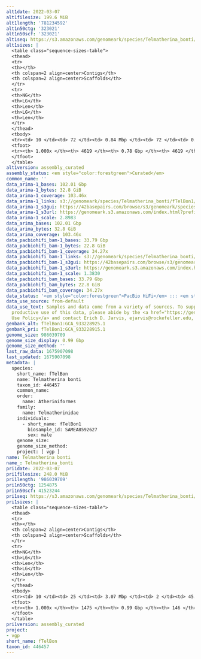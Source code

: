 ```yaml
---
alt1date: 2022-03-07
alt1filesize: 199.6 MiB
alt1length: '781234592'
alt1n50ctg: '323021'
alt1n50scf: '323021'
alt1seq: https://s3.amazonaws.com/genomeark/species/Telmatherina_bonti/fTelBon1/assembly_curated/fTelBon1.alt.cur.20220307.fasta.gz
alt1sizes: |
  <table class="sequence-sizes-table">
  <thead>
  <tr>
  <th></th>
  <th colspan=2 align=center>Contigs</th>
  <th colspan=2 align=center>Scaffolds</th>
  </tr>
  <tr>
  <th>NG</th>
  <th>LG</th>
  <th>Len</th>
  <th>LG</th>
  <th>Len</th>
  </tr>
  </thead>
  <tbody>
  <tr><td> 10 </td><td> 72 </td><td> 0.84 Mbp </td><td> 72 </td><td> 0.84 Mbp </td></tr><tr><td> 20 </td><td> 182 </td><td> 0.62 Mbp </td><td> 182 </td><td> 0.62 Mbp </td></tr><tr><td> 30 </td><td> 324 </td><td> 497.59 Kbp </td><td> 324 </td><td> 497.59 Kbp </td></tr><tr><td> 40 </td><td> 500 </td><td> 399.94 Kbp </td><td> 500 </td><td> 399.94 Kbp </td></tr><tr style="background-color:#cccccc;"><td> 50 </td><td> 718 </td><td> 323.02 Kbp </td><td> 718 </td><td> 323.02 Kbp </td></tr><tr><td> 60 </td><td> 990 </td><td> 257.96 Kbp </td><td> 990 </td><td> 257.96 Kbp </td></tr><tr><td> 70 </td><td> 1336 </td><td> 198.56 Kbp </td><td> 1336 </td><td> 198.56 Kbp </td></tr><tr><td> 80 </td><td> 1801 </td><td> 141.47 Kbp </td><td> 1801 </td><td> 141.47 Kbp </td></tr><tr><td> 90 </td><td> 2530 </td><td> 78.05 Kbp </td><td> 2530 </td><td> 78.05 Kbp </td></tr><tr><td> 100 </td><td> 4618 </td><td> 3.15 Kbp </td><td> 4618 </td><td> 3.15 Kbp </td></tr></tbody>
  <tfoot>
  <tr><th> 1.000x </th><th> 4619 </th><th> 0.78 Gbp </th><th> 4619 </th><th> 0.78 Gbp </th></tr>
  </tfoot>
  </table>
alt1version: assembly_curated
assembly_status: <em style="color:forestgreen">Curated</em>
common_name: ''
data_arima-1_bases: 102.01 Gbp
data_arima-1_bytes: 32.8 GiB
data_arima-1_coverage: 103.46x
data_arima-1_links: s3://genomeark/species/Telmatherina_bonti/fTelBon1/genomic_data/arima/<br>
data_arima-1_s3gui: https://42basepairs.com/browse/s3/genomeark/species/Telmatherina_bonti/fTelBon1/genomic_data/arima/
data_arima-1_s3url: https://genomeark.s3.amazonaws.com/index.html?prefix=species/Telmatherina_bonti/fTelBon1/genomic_data/arima/
data_arima-1_scale: 2.8983
data_arima_bases: 102.01 Gbp
data_arima_bytes: 32.8 GiB
data_arima_coverage: 103.46x
data_pacbiohifi_bam-1_bases: 33.79 Gbp
data_pacbiohifi_bam-1_bytes: 22.8 GiB
data_pacbiohifi_bam-1_coverage: 34.27x
data_pacbiohifi_bam-1_links: s3://genomeark/species/Telmatherina_bonti/fTelBon1/genomic_data/pacbio_hifi/<br>
data_pacbiohifi_bam-1_s3gui: https://42basepairs.com/browse/s3/genomeark/species/Telmatherina_bonti/fTelBon1/genomic_data/pacbio_hifi/
data_pacbiohifi_bam-1_s3url: https://genomeark.s3.amazonaws.com/index.html?prefix=species/Telmatherina_bonti/fTelBon1/genomic_data/pacbio_hifi/
data_pacbiohifi_bam-1_scale: 1.3830
data_pacbiohifi_bam_bases: 33.79 Gbp
data_pacbiohifi_bam_bytes: 22.8 GiB
data_pacbiohifi_bam_coverage: 34.27x
data_status: '<em style="color:forestgreen">PacBio HiFi</em> ::: <em style="color:forestgreen">Arima</em>'
data_use_source: from-default
data_use_text: Samples and data come from a variety of sources. To support fair and
  productive use of this data, please abide by the <a href="https://genome10k.soe.ucsc.edu/data-use-policies/">Data
  Use Policy</a> and contact Erich D. Jarvis, ejarvis@rockefeller.edu, with any questions.
genbank_alt: fTelBon1:GCA_933228925.1
genbank_pri: fTelBon1:GCA_933228915.1
genome_size: 986039709
genome_size_display: 0.99 Gbp
genome_size_method: ''
last_raw_data: 1675907098
last_updated: 1675907098
metadata: |
  species:
    short_name: fTelBon
    name: Telmatherina bonti
    taxon_id: 446457
    common_name:
    order:
      name: Atheriniformes
    family:
      name: Telmatherinidae
    individuals:
      - short_name: fTelBon1
        biosample_id: SAMEA8592627
        sex: male
    genome_size:
    genome_size_method:
    project: [ vgp ]
name: Telmatherina bonti
name_: Telmatherina_bonti
pri1date: 2022-03-07
pri1filesize: 248.0 MiB
pri1length: '986039709'
pri1n50ctg: 1254875
pri1n50scf: 41523244
pri1seq: https://s3.amazonaws.com/genomeark/species/Telmatherina_bonti/fTelBon1/assembly_curated/fTelBon1.pri.cur.20220307.fasta.gz
pri1sizes: |
  <table class="sequence-sizes-table">
  <thead>
  <tr>
  <th></th>
  <th colspan=2 align=center>Contigs</th>
  <th colspan=2 align=center>Scaffolds</th>
  </tr>
  <tr>
  <th>NG</th>
  <th>LG</th>
  <th>Len</th>
  <th>LG</th>
  <th>Len</th>
  </tr>
  </thead>
  <tbody>
  <tr><td> 10 </td><td> 25 </td><td> 3.07 Mbp </td><td> 2 </td><td> 45.68 Mbp </td></tr><tr><td> 20 </td><td> 64 </td><td> 2.21 Mbp </td><td> 4 </td><td> 43.20 Mbp </td></tr><tr><td> 30 </td><td> 114 </td><td> 1.77 Mbp </td><td> 6 </td><td> 42.78 Mbp </td></tr><tr><td> 40 </td><td> 174 </td><td> 1.51 Mbp </td><td> 8 </td><td> 42.36 Mbp </td></tr><tr style="background-color:#cccccc;"><td> 50 </td><td> 245 </td><td style="background-color:#88ff88;"> 1.25 Mbp </td><td> 11 </td><td style="background-color:#88ff88;"> 41.52 Mbp </td></tr><tr><td> 60 </td><td> 333 </td><td> 1.03 Mbp </td><td> 13 </td><td> 41.02 Mbp </td></tr><tr><td> 70 </td><td> 442 </td><td> 0.80 Mbp </td><td> 16 </td><td> 40.41 Mbp </td></tr><tr><td> 80 </td><td> 585 </td><td> 0.58 Mbp </td><td> 18 </td><td> 39.80 Mbp </td></tr><tr><td> 90 </td><td> 794 </td><td> 359.76 Kbp </td><td> 21 </td><td> 35.39 Mbp </td></tr><tr><td> 100 </td><td> 1474 </td><td> 1.00 Kbp </td><td> 145 </td><td> 1.00 Kbp </td></tr></tbody>
  <tfoot>
  <tr><th> 1.000x </th><th> 1475 </th><th> 0.99 Gbp </th><th> 146 </th><th> 0.99 Gbp </th></tr>
  </tfoot>
  </table>
pri1version: assembly_curated
project:
- vgp
short_name: fTelBon
taxon_id: 446457
---
```

